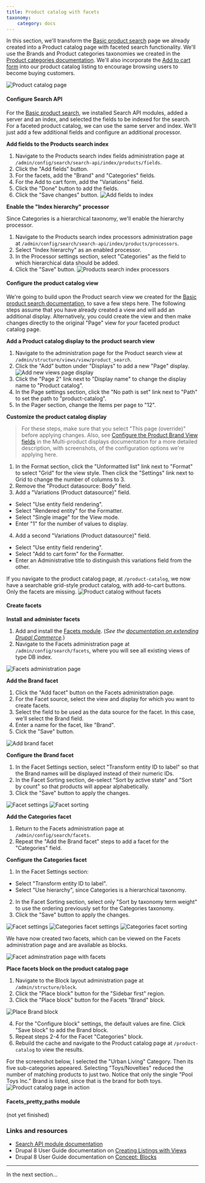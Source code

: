```yaml
---
title: Product catalog with facets
taxonomy:
    category: docs
---
```


In this section, we'll transform the [Basic product search](../01.product-search) page we already created into a Product catalog page with faceted search functionality. We'll use the Brands and Product categories taxonomies we created in the [Product categories documentation](../../02.product-architecture/03.product-categories). We'll also incorporate the [Add to cart form](../../04.displaying-products/02.add-to-cart-form) into our product catalog listing to encourage browsing users to become buying customers.

![Product catalog page](../../images/product-catalog.jpg)

#### Configure Search API
For the [Basic product search](../01.product-search), we installed Search API modules, added a server and an index, and selected the fields to be indexed for the search. For a faceted product catalog, we can use the same server and index. We'll just add a few additional fields and configure an additional processor.

**Add fields to the Products search index**
1. Navigate to the Products search index fields administration page at `/admin/config/search/search-api/index/products/fields`.
2. Click the "Add fields" button.
3. For the facets, add the "Brand" and "Categories" fields.
4. For the Add to cart form, add the "Variations" field.
5. Click the "Done" button to add the fields.
6. Click the "Save changes" button.
![Add fields to index](../../images/product-catalog-1.jpg)

**Enable the "Index hierarchy" processor**

Since Categories is a hierarchical taxonomy, we'll enable the hierarchy processor.
1. Navigate to the Products search index processors administration page at `/admin/config/search/search-api/index/products/processors`.
2. Select "Index hierarchy" as an enabled processor.
3. In the Processor settings section, select "Categories" as the field to which hierarchical data should be added.
4. Click the "Save" button.
![Products search index processors](../../images/product-catalog-11.jpg)

#### Configure the product catalog view
We're going to build upon the Product search view we created for the [Basic product search documentation](../01.product-search), to save a few steps here. The following steps assume that you have already created a view and will add an additional display. Alternatively, you could create the view and then make changes directly to the original "Page" view for your faceted product catalog page.

**Add a Product catalog display to the product search view**
1. Navigate to the administration page for the Product search view at `/admin/structure/views/view/product_search`.
2. Click the "Add" button under "Displays" to add a new "Page" display.
![Add new views page display](../../images/product-catalog-2.jpg)
3. Click the "Page 2" link next to "Display name" to change the display name to "Product catalog".
4. In the Page settings section, click the "No path is set" link next to "Path" to set the path to "product-catalog".
5. In the Pager section, change the Items per page to "12".

**Customize the product catalog display**
>For these steps, make sure that you select "This page (override)" before applying changes. Also, see [Configure the Product Brand View fields](../../04.displaying-products/05.multiple-products#configure-the-product-brand-view-fields) in the Multi-product displays documentation for a more detailed description, with screenshots, of the configuration options we're applying here.

1. In the Format section, click the "Unformatted list" link next to "Format" to select "Grid" for the view style. Then click the "Settings" link next to Grid to change the number of columns to 3.
2. Remove the "Product datasource: Body" field.
3. Add a "Variations (Product datasource)" field.
 - Select "Use entity field rendering".
 - Select "Rendered entity" for the Formatter.
 - Select "Single image" for the View mode.
 - Enter "1" for the number of values to display.
4. Add a second "Variations (Product datasource)" field.
 - Select "Use entity field rendering".
 - Select "Add to cart form" for the Formatter.
 - Enter an Administrative title to distinguish this variations field from the other.

If you navigate to the product catalog page, at `/product-catalog`, we now have a searchable grid-style product catalog, with add-to-cart buttons. Only the facets are missing.
![Product catalog without facets](../../images/product-catalog-3.jpg)

#### Create facets
**Install and administer facets**
1. Add and install the [Facets module]. (*See the [documentation on extending Drupal Commerce](../../../02.install-update/06.extending).*)
2. Navigate to the Facets administration page at `/admin/config/search/facets`, where you will see all existing views of type DB index.

![Facets administration page](../../images/product-catalog-4.jpg)

**Add the Brand facet**
1. Click the "Add facet" button on the Facets administration page.
2. For the Facet source, select the view and display for which you want to create facets.
3. Select the field to be used as the data source for the facet. In this case, we'll select the Brand field.
4. Enter a name for the facet, like "Brand".
5. Cick the "Save" button.

![Add brand facet](../../images/product-catalog-5.jpg)

**Configure the Brand facet**
1. In the Facet Settings section, select "Transform entity ID to label" so that the Brand names will be displayed instead of their numeric IDs.
2. In the Facet Sorting section, de-select "Sort by active state" and "Sort by count" so that products will appear alphabetically.
3. Click the "Save" button to apply the changes.

![Facet settings](../../images/product-catalog-6.jpg)
![Facet sorting](../../images/product-catalog-7.jpg)

**Add the Categories facet**
1. Return to the Facets administration page at `/admin/config/search/facets`.
2. Repeat the "Add the Brand facet" steps to add a facet for the "Categories" field.

**Configure the Categories facet**
1. In the Facet Settings section:
 - Select "Transform entity ID to label".
 - Select "Use hierarchy", since Categories is a hierarchical taxonomy.
2. In the Facet Sorting section, select only "Sort by taxonomy term weight" to use the ordering previously set for the Categories taxonomy.
3. Click the "Save" button to apply the changes.

![Facet settings](../../images/product-catalog-6.jpg)
![Categories facet settings](../../images/product-catalog-12.jpg)
![Categories facet sorting](../../images/product-catalog-10.jpg)

We have now created two facets, which can be viewed on the Facets administration page and are available as blocks.

![Facet adminstration page with facets](../../images/product-catalog-8.jpg)

**Place facets block on the product catalog page**
1. Navigate to the Block layout administration page at `/admin/structure/block`.
2. Click the "Place block" button for the "Sidebar first" region.
3. Click the "Place block" button for the Facets "Brand" block.

![Place Brand block](../../images/product-catalog-9.jpg)

4. For the "Configure block" settings, the default values are fine. Click "Save block" to add the Brand block.
5. Repeat steps 2-4 for the Facet "Categories" block.
6. Rebuild the cache and navigate to the Product catalog page at `/product-catalog` to view the results.

For the screenshot below, I selected the "Urban Living" Category. Then its five sub-categories appeared. Selecting "Toys/Novelties" reduced the number of matching products to just two. Notice that only the single "Pool Toys Inc." Brand is listed, since that is the brand for both toys.
![Product catalog page in action](../../images/product-catalog-13.jpg)

#### Facets_pretty_paths module
(not yet finished)

### Links and resources
* [Search API module documentation]
* Drupal 8 User Guide documentation on [Creating Listings with Views]
* Drupal 8 User Guide documentation on [Concept: Blocks]

---
In the next section...

[Search API module documentation]: https://www.drupal.org/docs/8/modules/search-api
[Creating Listings with Views]: https://www.drupal.org/docs/user_guide/en/views-chapter.html
[Facets module]: https://www.drupal.org/project/facets
[Concept: Blocks]: https://www.drupal.org/docs/user_guide/en/block-concept.html
